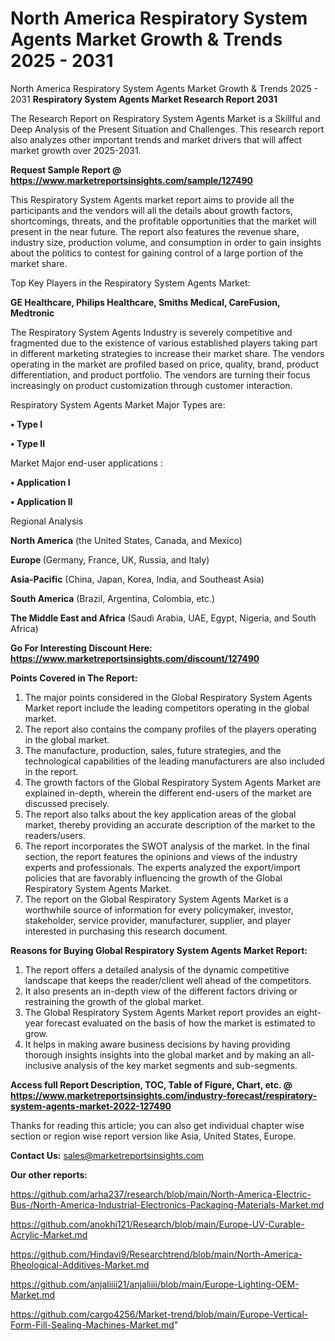 # North America Respiratory System Agents Market Growth & Trends 2025 - 2031
North America Respiratory System Agents Market Growth & Trends 2025 - 2031
<strong>Respiratory System Agents Market Research Report 2031</strong>

The Research Report on Respiratory System Agents Market is a Skillful and Deep Analysis of the Present Situation and Challenges. This research report also analyzes other important trends and market drivers that will affect market growth over 2025-2031.

<strong>Request Sample Report @ <a href=https://www.marketreportsinsights.com/sample/127490>https://www.marketreportsinsights.com/sample/127490</a></strong>

This Respiratory System Agents market report aims to provide all the participants and the vendors will all the details about growth factors, shortcomings, threats, and the profitable opportunities that the market will present in the near future. The report also features the revenue share, industry size, production volume, and consumption in order to gain insights about the politics to contest for gaining control of a large portion of the market share.

Top Key Players in the Respiratory System Agents Market:

<strong>GE Healthcare, Philips Healthcare, Smiths Medical, CareFusion, Medtronic</strong>

The Respiratory System Agents Industry is severely competitive and fragmented due to the existence of various established players taking part in different marketing strategies to increase their market share. The vendors operating in the market are profiled based on price, quality, brand, product differentiation, and product portfolio. The vendors are turning their focus increasingly on product customization through customer interaction.

Respiratory System Agents Market Major Types are:

<strong>• Type I

• Type II</strong>

Market Major end-user applications :

<strong>• Application I

• Application II</strong>

Regional Analysis

</u><strong><b>North America</b></strong> (the United States, Canada, and Mexico)

<strong><b>Europe </b></strong>(Germany, France, UK, Russia, and Italy)

<strong><b>Asia-Pacific</b></strong> (China, Japan, Korea, India, and Southeast Asia)

<strong><b>South America</b></strong> (Brazil, Argentina, Colombia, etc.)

<strong><b>The Middle East and Africa</b></strong> (Saudi Arabia, UAE, Egypt, Nigeria, and South Africa)

<strong>Go For Interesting Discount Here: <a href=https://www.marketreportsinsights.com/discount/127490>https://www.marketreportsinsights.com/discount/127490</a></strong>

<strong>Points Covered in The Report:</strong>
<ol>
  <li>The major points considered in the Global Respiratory System Agents Market report include the leading competitors operating in the global market.</li>
  <li>The report also contains the company profiles of the players operating in the global market.</li>
  <li>The manufacture, production, sales, future strategies, and the technological capabilities of the leading manufacturers are also included in the report.</li>
  <li>The growth factors of the Global Respiratory System Agents Market are explained in-depth, wherein the different end-users of the market are discussed precisely.</li>
  <li>The report also talks about the key application areas of the global market, thereby providing an accurate description of the market to the readers/users.</li>
  <li>The report incorporates the SWOT analysis of the market. In the final section, the report features the opinions and views of the industry experts and professionals. The experts analyzed the export/import policies that are favorably influencing the growth of the Global Respiratory System Agents Market.</li>
  <li>The report on the Global Respiratory System Agents Market is a worthwhile source of information for every policymaker, investor, stakeholder, service provider, manufacturer, supplier, and player interested in purchasing this research document.</li>
</ol>
<strong>Reasons for Buying Global Respiratory System Agents Market Report:</strong>

<ol>
  <li>The report offers a detailed analysis of the dynamic competitive landscape that keeps the reader/client well ahead of the competitors.</li>
  <li>It also presents an in-depth view of the different factors driving or restraining the growth of the global market.</li>
  <li>The Global Respiratory System Agents Market report provides an eight-year forecast evaluated on the basis of how the market is estimated to grow.</li>
  <li>It helps in making aware business decisions by having providing thorough insights insights into the global market and by making an all-inclusive analysis of the key market segments and sub-segments.</li>
</ol>
<strong>Access full Report Description, TOC, Table of Figure, Chart, etc. @ <a href=https://www.marketreportsinsights.com/industry-forecast/respiratory-system-agents-market-2022-127490>https://www.marketreportsinsights.com/industry-forecast/respiratory-system-agents-market-2022-127490</a></strong>


Thanks for reading this article; you can also get individual chapter wise section or region wise report version like Asia, United States, Europe.

<strong>Contact Us:</strong>
sales@marketreportsinsights.com

<strong>Our other reports:</strong>

<a href=https://github.com/arha237/research/blob/main/North-America-Electric-Bus-/North-America-Industrial-Electronics-Packaging-Materials-Market.md>https://github.com/arha237/research/blob/main/North-America-Electric-Bus-/North-America-Industrial-Electronics-Packaging-Materials-Market.md</a>

<a href=https://github.com/anokhi121/Research/blob/main/Europe-UV-Curable-Acrylic-Market.md>https://github.com/anokhi121/Research/blob/main/Europe-UV-Curable-Acrylic-Market.md</a>

<a href=https://github.com/Hindavi9/Researchtrend/blob/main/North-America-Rheological-Additives-Market.md>https://github.com/Hindavi9/Researchtrend/blob/main/North-America-Rheological-Additives-Market.md</a>

<a href=https://github.com/anjaliiii21/anjaliiii/blob/main/Europe-Lighting-OEM-Market.md>https://github.com/anjaliiii21/anjaliiii/blob/main/Europe-Lighting-OEM-Market.md</a>

<a href=https://github.com/cargo4256/Market-trend/blob/main/Europe-Vertical-Form-Fill-Sealing-Machines-Market.md>https://github.com/cargo4256/Market-trend/blob/main/Europe-Vertical-Form-Fill-Sealing-Machines-Market.md</a>"
